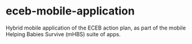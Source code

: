 # eceb-mobile-application
Hybrid mobile application of the ECEB action plan, as part of the mobile Helping Babies Survive (mHBS) suite of apps. 
